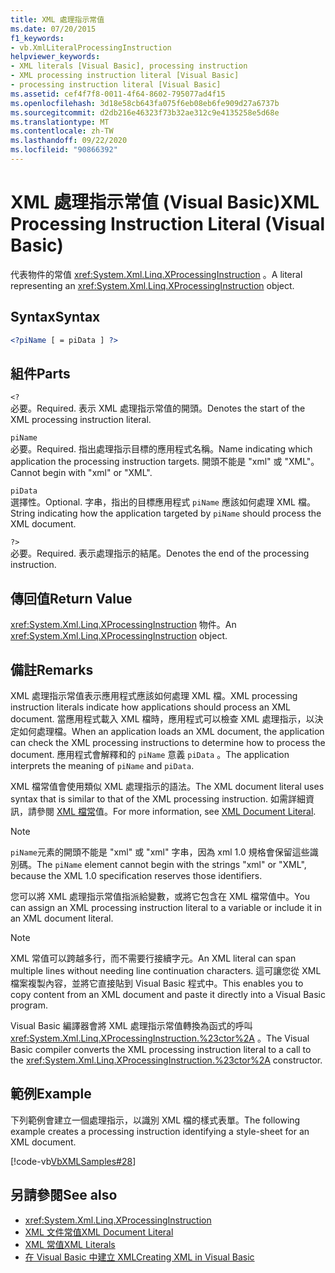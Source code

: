 ```yaml
---
title: XML 處理指示常值
ms.date: 07/20/2015
f1_keywords:
- vb.XmlLiteralProcessingInstruction
helpviewer_keywords:
- XML literals [Visual Basic], processing instruction
- XML processing instruction literal [Visual Basic]
- processing instruction literal [Visual Basic]
ms.assetid: cef4f7f8-0011-4f64-8602-795077ad4f15
ms.openlocfilehash: 3d18e58cb643fa075f6eb08eb6fe909d27a6737b
ms.sourcegitcommit: d2db216e46323f73b32ae312c9e4135258e5d68e
ms.translationtype: MT
ms.contentlocale: zh-TW
ms.lasthandoff: 09/22/2020
ms.locfileid: "90866392"
---
```

# <a name="xml-processing-instruction-literal-visual-basic"></a><span data-ttu-id="34c09-102">XML 處理指示常值 (Visual Basic)</span><span class="sxs-lookup"><span data-stu-id="34c09-102">XML Processing Instruction Literal (Visual Basic)</span></span>

<span data-ttu-id="34c09-103">代表物件的常值 <xref:System.Xml.Linq.XProcessingInstruction> 。</span><span class="sxs-lookup"><span data-stu-id="34c09-103">A literal representing an <xref:System.Xml.Linq.XProcessingInstruction> object.</span></span>  
  
## <a name="syntax"></a><span data-ttu-id="34c09-104">Syntax</span><span class="sxs-lookup"><span data-stu-id="34c09-104">Syntax</span></span>  
  
```xml  
<?piName [ = piData ] ?>  
```  
  
## <a name="parts"></a><span data-ttu-id="34c09-105">組件</span><span class="sxs-lookup"><span data-stu-id="34c09-105">Parts</span></span>  

 `<?`  
 <span data-ttu-id="34c09-106">必要。</span><span class="sxs-lookup"><span data-stu-id="34c09-106">Required.</span></span> <span data-ttu-id="34c09-107">表示 XML 處理指示常值的開頭。</span><span class="sxs-lookup"><span data-stu-id="34c09-107">Denotes the start of the XML processing instruction literal.</span></span>  
  
 `piName`  
 <span data-ttu-id="34c09-108">必要。</span><span class="sxs-lookup"><span data-stu-id="34c09-108">Required.</span></span> <span data-ttu-id="34c09-109">指出處理指示目標的應用程式名稱。</span><span class="sxs-lookup"><span data-stu-id="34c09-109">Name indicating which application the processing instruction targets.</span></span> <span data-ttu-id="34c09-110">開頭不能是 "xml" 或 "XML"。</span><span class="sxs-lookup"><span data-stu-id="34c09-110">Cannot begin with "xml" or "XML".</span></span>  
  
 `piData`  
 <span data-ttu-id="34c09-111">選擇性。</span><span class="sxs-lookup"><span data-stu-id="34c09-111">Optional.</span></span> <span data-ttu-id="34c09-112">字串，指出的目標應用程式 `piName` 應該如何處理 XML 檔。</span><span class="sxs-lookup"><span data-stu-id="34c09-112">String indicating how the application targeted by `piName` should process the XML document.</span></span>  
  
 `?>`  
 <span data-ttu-id="34c09-113">必要。</span><span class="sxs-lookup"><span data-stu-id="34c09-113">Required.</span></span> <span data-ttu-id="34c09-114">表示處理指示的結尾。</span><span class="sxs-lookup"><span data-stu-id="34c09-114">Denotes the end of the processing instruction.</span></span>  
  
## <a name="return-value"></a><span data-ttu-id="34c09-115">傳回值</span><span class="sxs-lookup"><span data-stu-id="34c09-115">Return Value</span></span>  

 <span data-ttu-id="34c09-116"><xref:System.Xml.Linq.XProcessingInstruction> 物件。</span><span class="sxs-lookup"><span data-stu-id="34c09-116">An <xref:System.Xml.Linq.XProcessingInstruction> object.</span></span>  
  
## <a name="remarks"></a><span data-ttu-id="34c09-117">備註</span><span class="sxs-lookup"><span data-stu-id="34c09-117">Remarks</span></span>  

 <span data-ttu-id="34c09-118">XML 處理指示常值表示應用程式應該如何處理 XML 檔。</span><span class="sxs-lookup"><span data-stu-id="34c09-118">XML processing instruction literals indicate how applications should process an XML document.</span></span> <span data-ttu-id="34c09-119">當應用程式載入 XML 檔時，應用程式可以檢查 XML 處理指示，以決定如何處理檔。</span><span class="sxs-lookup"><span data-stu-id="34c09-119">When an application loads an XML document, the application can check the XML processing instructions to determine how to process the document.</span></span> <span data-ttu-id="34c09-120">應用程式會解釋和的 `piName` 意義 `piData` 。</span><span class="sxs-lookup"><span data-stu-id="34c09-120">The application interprets the meaning of `piName` and `piData`.</span></span>  
  
 <span data-ttu-id="34c09-121">XML 檔常值會使用類似 XML 處理指示的語法。</span><span class="sxs-lookup"><span data-stu-id="34c09-121">The XML document literal uses syntax that is similar to that of the XML processing instruction.</span></span> <span data-ttu-id="34c09-122">如需詳細資訊，請參閱 [XML 檔常](xml-document-literal.md)值。</span><span class="sxs-lookup"><span data-stu-id="34c09-122">For more information, see [XML Document Literal](xml-document-literal.md).</span></span>  
  
> [!NOTE]
> <span data-ttu-id="34c09-123">`piName`元素的開頭不能是 "xml" 或 "xml" 字串，因為 xml 1.0 規格會保留這些識別碼。</span><span class="sxs-lookup"><span data-stu-id="34c09-123">The `piName` element cannot begin with the strings "xml" or "XML", because the XML 1.0 specification reserves those identifiers.</span></span>  
  
 <span data-ttu-id="34c09-124">您可以將 XML 處理指示常值指派給變數，或將它包含在 XML 檔常值中。</span><span class="sxs-lookup"><span data-stu-id="34c09-124">You can assign an XML processing instruction literal to a variable or include it in an XML document literal.</span></span>  
  
> [!NOTE]
> <span data-ttu-id="34c09-125">XML 常值可以跨越多行，而不需要行接續字元。</span><span class="sxs-lookup"><span data-stu-id="34c09-125">An XML literal can span multiple lines without needing line continuation characters.</span></span> <span data-ttu-id="34c09-126">這可讓您從 XML 檔案複製內容，並將它直接貼到 Visual Basic 程式中。</span><span class="sxs-lookup"><span data-stu-id="34c09-126">This enables you to copy content from an XML document and paste it directly into a Visual Basic program.</span></span>  
  
 <span data-ttu-id="34c09-127">Visual Basic 編譯器會將 XML 處理指示常值轉換為函式的呼叫 <xref:System.Xml.Linq.XProcessingInstruction.%23ctor%2A> 。</span><span class="sxs-lookup"><span data-stu-id="34c09-127">The Visual Basic compiler converts the XML processing instruction literal to a call to the <xref:System.Xml.Linq.XProcessingInstruction.%23ctor%2A> constructor.</span></span>  
  
## <a name="example"></a><span data-ttu-id="34c09-128">範例</span><span class="sxs-lookup"><span data-stu-id="34c09-128">Example</span></span>  

 <span data-ttu-id="34c09-129">下列範例會建立一個處理指示，以識別 XML 檔的樣式表單。</span><span class="sxs-lookup"><span data-stu-id="34c09-129">The following example creates a processing instruction identifying a style-sheet for an XML document.</span></span>  
  
 [!code-vb[VbXMLSamples#28](~/samples/snippets/visualbasic/VS_Snippets_VBCSharp/VbXMLSamples/VB/XMLSamples13.vb#28)]  
  
## <a name="see-also"></a><span data-ttu-id="34c09-130">另請參閱</span><span class="sxs-lookup"><span data-stu-id="34c09-130">See also</span></span>

- <xref:System.Xml.Linq.XProcessingInstruction>
- [<span data-ttu-id="34c09-131">XML 文件常值</span><span class="sxs-lookup"><span data-stu-id="34c09-131">XML Document Literal</span></span>](xml-document-literal.md)
- [<span data-ttu-id="34c09-132">XML 常值</span><span class="sxs-lookup"><span data-stu-id="34c09-132">XML Literals</span></span>](index.md)
- [<span data-ttu-id="34c09-133">在 Visual Basic 中建立 XML</span><span class="sxs-lookup"><span data-stu-id="34c09-133">Creating XML in Visual Basic</span></span>](../../programming-guide/language-features/xml/creating-xml.md)

